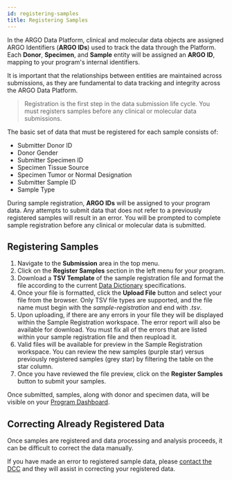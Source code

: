 ```yaml
---
id: registering-samples
title: Registering Samples
---
```


In the ARGO Data Platform, clinical and molecular data objects are assigned ARGO Identifiers (**ARGO IDs**) used to track the data through the Platform. Each **Donor**, **Specimen**, and **Sample** entity will be assigned an **ARGO ID**, mapping to your program's internal identifiers.

It is important that the relationships between entities are maintained across submissions, as they are fundamental to data tracking and integrity across the ARGO Data Platform.

> Registration is the first step in the data submission life cycle.  You must registers samples before any clinical or molecular data submissions.

The basic set of data that must be registered for each sample consists of:
* Submitter Donor ID
* Donor Gender
* Submitter Specimen ID
* Specimen Tissue Source
* Specimen Tumor or Normal Designation
* Submitter Sample ID
* Sample Type

During sample registration, **ARGO IDs** will be assigned to your program data. Any attempts to submit data that does not refer to a previously registered samples will result in an error. You will be prompted to complete sample registration before any clinical or molecular data is submitted.

## Registering Samples
1. Navigate to the **Submission** area in the top menu.
1. Click on the **Register Samples** section in the left menu for your program.
1. Download a **TSV Template** of the sample registration file and format the file according to the current [Data Dictionary](/dictionary) specifications.
1. Once your file is formatted, click the **Upload File** button and select your file from the browser. Only TSV file types are supported, and the file name must begin with the *sample-registration* and end with _.tsv_.
1. Upon uploading, if there are any errors in your file they will be displayed within the Sample Registration workspace. The error report will also be available for download. You must fix all of the errors that are listed within your sample registration file and then reupload it.
1. Valid files will be available for preview in the Sample Registration workspace.  You can review the new samples (purple star) versus previously registered samples (grey star) by filtering the table on the star column.
1. Once you have reviewed the file preview, click on the **Register Samples** button to submit your samples.

Once submitted, samples, along with donor and specimen data, will be visible on your [Program Dashboard](/linktootherdocpagexxxxx).

## Correcting Already Registered Data
Once samples are registered and data processing and analysis proceeds, it can be difficult to correct the data manually.

If you have made an error to registered sample data, please [contact the DCC](https://platform-ui.qa.argo.cancercollaboratory.org/contact) and they will assist in correcting your registered data.  
